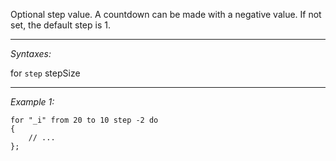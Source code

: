 Optional step value. A countdown can be made with a negative value. If not set, the default step is 1.


---
*Syntaxes:*

for `step` stepSize

---
*Example 1:*

```sqf
for "_i" from 20 to 10 step -2 do
{
	// ...
};
```